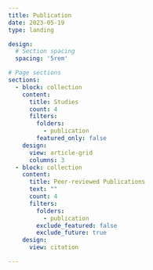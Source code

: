 ```yaml
---
title: Publication
date: 2023-05-19
type: landing

design:
  # Section spacing
  spacing: '5rem'

# Page sections
sections:
  - block: collection
    content:
      title: Studies
      count: 4
      filters:
        folders:
          - publication
        featured_only: false
    design:
      view: article-grid
      columns: 3
  - block: collection
    content:
      title: Peer-reviewed Publications
      text: ""
      count: 4
      filters:
        folders:
          - publication
        exclude_featured: false
        exclude_future: true
    design:
      view: citation

---
```

